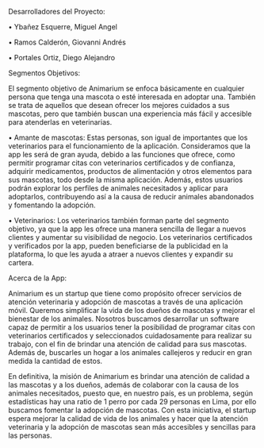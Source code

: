 Desarrolladores del Proyecto:

•	Ybañez Esquerre, Miguel Angel

•	Ramos Calderón, Giovanni Andrés

•	Portales Ortiz, Diego Alejandro 


Segmentos Objetivos:

El segmento objetivo de Animarium se enfoca básicamente en cualquier persona que tenga una mascota o esté interesada en adoptar una. También se trata de aquellos que desean ofrecer los mejores cuidados a sus mascotas, pero que también buscan una experiencia más fácil y accesible para atenderlas en veterinarias. 

•	Amante de mascotas: Estas personas, son igual de importantes que los veterinarios para el funcionamiento de la aplicación. Consideramos que la app les será de gran ayuda, debido a las funciones que ofrece, como permitir programar citas con veterinarios certificados y de confianza, adquirir medicamentos, productos de alimentación y otros elementos para sus mascotas, todo desde la misma aplicación. Además, estos usuarios podrán explorar los perfiles de animales necesitados y aplicar para adoptarlos, contribuyendo así a la causa de reducir animales abandonados y fomentando la adopción.


•	Veterinarios: Los veterinarios también forman parte del segmento objetivo, ya que la app les ofrece una manera sencilla de llegar a nuevos clientes y aumentar su visibilidad de negocio. Los veterinarios certificados y verificados por la app, pueden beneficiarse de la publicidad en la plataforma, lo que les ayuda a atraer a nuevos clientes y expandir su cartera.


  
Acerca de la App:


Animarium es un startup que tiene como propósito ofrecer servicios de atención veterinaria y adopción de mascotas a través de una aplicación móvil. Queremos simplificar la vida de los dueños de mascotas y mejorar el bienestar de los animales. Nosotros buscamos desarrollar un software capaz de permitir a los usuarios tener la posibilidad de programar citas con veterinarios certificados y seleccionados cuidadosamente para realizar su trabajo, con el fin de brindar una atención de calidad para sus mascotas. Además de, buscarles un hogar a los animales callejeros y reducir en gran medida la cantidad de estos.

En definitiva, la misión de Animarium es brindar una atención de calidad a las mascotas y a los dueños, además de colaborar con la causa de los animales necesitados, puesto que, en nuestro país, es un problema, según estadísticas hay una ratio de 1 perro por cada 29 personas en Lima, por ello buscamos fomentar la adopción de mascotas. Con esta iniciativa, el startup espera mejorar la calidad de vida de los animales y hacer que la atención veterinaria y la adopción de mascotas sean más accesibles y sencillas para las personas.
